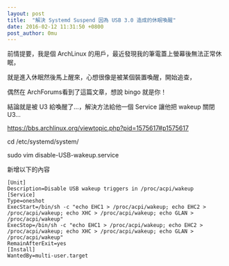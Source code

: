 ```yaml
---
layout: post
title:  "解決 Systemd Suspend 因為 USB 3.0 造成的休眠喚醒" 
date: 2016-02-12 11:31:50 +0800
post_author: 0mu
---
```

前情提要，我是個 ArchLinux 的用戶，最近發現我的筆電蓋上螢幕後無法正常休眠，
	
就是進入休眠然後馬上醒來，心想很像是被某個裝置喚醒，開始追查，
	
偶然在 ArchForums看到了這篇文章，想說 bingo 就是你！
		
結論就是被 U3 給喚醒了...，解決方法給他一個 Service 讓他把 wakeup 關閉 U3...




 
 https://bbs.archlinux.org/viewtopic.php?pid=1575617#p1575617

 
 cd /etc/systemd/system/

 sudo vim disable-USB-wakeup.service
	
新增以下的內容
	
	[Unit]
	Description=Disable USB wakeup triggers in /proc/acpi/wakeup
	[Service]
	Type=oneshot
	ExecStart=/bin/sh -c "echo EHC1 > /proc/acpi/wakeup; echo EHC2 > /proc/acpi/wakeup; echo XHC > /proc/acpi/wakeup; echo GLAN > /proc/acpi/wakeup"
	ExecStop=/bin/sh -c "echo EHC1 > /proc/acpi/wakeup; echo EHC2 > /proc/acpi/wakeup; echo XHC > /proc/acpi/wakeup; echo GLAN > /proc/acpi/wakeup"
	RemainAfterExit=yes
	[Install]
	WantedBy=multi-user.target
